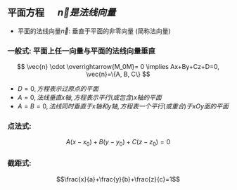 ## 平面方程 $\quad\vec{n}是法线向量$

- 平面的法线向量$\vec{n}$: 垂直于平面的非零向量 (简称法向量)

### 一般式: 平面上任一向量与平面的法线向量垂直

$$
\vec{n} \cdot \overrightarrow{M_0M}= 0 \implies
Ax+By+Cz+D=0, \vec{n}=\{A, B, C\}
$$

- $D=0, 方程表示过原点的平面$
- $A=0, 法线垂直x轴, 方程表示平行(或包含)x轴的平面$
- $A=B=0, 法线同时垂直于x轴和y轴, 方程表一个平行(或重合)于xOy面的平面$

### 点法式:

$$A(x-x_0)+B(y-y_0)+C(z-z_0)=0$$

### 截距式:

$$\frac{x}{a}+\frac{y}{b}+\frac{z}{c}=1$$
